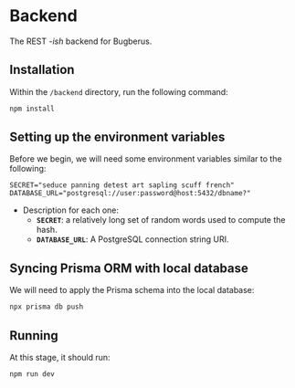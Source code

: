 # Backend

The REST _-ish_ backend for Bugberus.

## Installation

Within the `/backend` directory, run the following command:

```bash
npm install
```

## Setting up the environment variables

Before we begin, we will need some environment variables similar to the following:

```.env
SECRET="seduce panning detest art sapling scuff french"
DATABASE_URL="postgresql://user:password@host:5432/dbname?"
```

- Description for each one:
  - **`SECRET`**: a relatively long set of random words used to compute the hash.
  - **`DATABASE_URL`**: A PostgreSQL connection string URI.

## Syncing Prisma ORM with local database

We will need to apply the Prisma schema into the local database:

```bash
npx prisma db push
```

## Running

At this stage, it should run:

```bash
npm run dev
```
